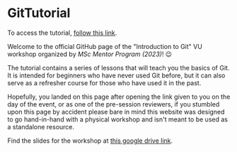 # GitTutorial

To access the tutorial, [follow this link](https://jacopo-dm.github.io/GitTutorial/).

Welcome to the official GitHub page of the "Introduction to Git" VU workshop organized by *MSc Mentor Program (2023)*!
:wink:

The tutorial contains a series of lessons that will teach you the basics of Git. It is intended for beginners who have never used Git before, but it can also serve as a refresher course for those who have used it in the past.

Hopefully, you landed on this page after opening the link given to you on the day of the event, or as one of the pre-session reviewers, if you stumbled upon this page by accident please bare in mind this website was designed to go hand-in-hand with a physical workshop and isn't meant to be used as a standalone resource. 

Find the slides for the workshop at [this google drive link](https://docs.google.com/presentation/d/19a3nwVZPFIR5HiEy42X1cYcuCPnH8ggN3B_XZ61tvss/edit?usp=sharing).
